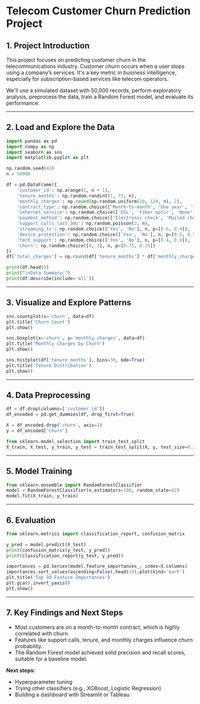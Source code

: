 # Telecom Customer Churn Prediction Project

## 1. Project Introduction

This project focuses on predicting customer churn in the telecommunications industry.
Customer churn occurs when a user stops using a company’s services. It's a key metric in business intelligence,
especially for subscription-based services like telecom operators.

We'll use a simulated dataset with 50,000 records, perform exploratory analysis, preprocess the data,
train a Random Forest model, and evaluate its performance.

---

## 2. Load and Explore the Data

```python
import pandas as pd
import numpy as np
import seaborn as sns
import matplotlib.pyplot as plt

np.random.seed(42)
n = 50000

df = pd.DataFrame({
    'customer_id': np.arange(1, n + 1),
    'tenure_months': np.random.randint(1, 73, n),
    'monthly_charges': np.round(np.random.uniform(20, 120, n), 2),
    'contract_type': np.random.choice(['Month-to-month', 'One year', 'Two year'], n, p=[0.6, 0.2, 0.2]),
    'internet_service': np.random.choice(['DSL', 'Fiber optic', 'None'], n, p=[0.3, 0.5, 0.2]),
    'payment_method': np.random.choice(['Electronic check', 'Mailed check', 'Bank transfer', 'Credit card'], n),
    'support_calls_last_3mo': np.random.poisson(2, n),
    'streaming_tv': np.random.choice(['Yes', 'No'], n, p=[0.6, 0.4]),
    'device_protection': np.random.choice(['Yes', 'No'], n, p=[0.5, 0.5]),
    'tech_support': np.random.choice(['Yes', 'No'], n, p=[0.4, 0.6]),
    'churn': np.random.choice([0, 1], n, p=[0.75, 0.25])
})
df['total_charges'] = np.round(df['tenure_months'] * df['monthly_charges'], 2)

print(df.head())
print("\nData Summary:")
print(df.describe(include='all'))
```

---

## 3. Visualize and Explore Patterns

```python
sns.countplot(x='churn', data=df)
plt.title('Churn Count')
plt.show()

sns.boxplot(x='churn', y='monthly_charges', data=df)
plt.title('Monthly Charges by Churn')
plt.show()

sns.histplot(df['tenure_months'], bins=30, kde=True)
plt.title('Tenure Distribution')
plt.show()
```

---

## 4. Data Preprocessing

```python
df = df.drop(columns=['customer_id'])
df_encoded = pd.get_dummies(df, drop_first=True)

X = df_encoded.drop('churn', axis=1)
y = df_encoded['churn']

from sklearn.model_selection import train_test_split
X_train, X_test, y_train, y_test = train_test_split(X, y, test_size=0.2, random_state=42)
```

---

## 5. Model Training

```python
from sklearn.ensemble import RandomForestClassifier
model = RandomForestClassifier(n_estimators=100, random_state=42)
model.fit(X_train, y_train)
```

---

## 6. Evaluation

```python
from sklearn.metrics import classification_report, confusion_matrix

y_pred = model.predict(X_test)
print(confusion_matrix(y_test, y_pred))
print(classification_report(y_test, y_pred))

importances = pd.Series(model.feature_importances_, index=X.columns)
importances.sort_values(ascending=False).head(10).plot(kind='barh')
plt.title('Top 10 Feature Importances')
plt.gca().invert_yaxis()
plt.show()
```

---

## 7. Key Findings and Next Steps

- Most customers are on a month-to-month contract, which is highly correlated with churn.
- Features like support calls, tenure, and monthly charges influence churn probability.
- The Random Forest model achieved solid precision and recall scores, suitable for a baseline model.

**Next steps:**
- Hyperparameter tuning
- Trying other classifiers (e.g., XGBoost, Logistic Regression)
- Building a dashboard with Streamlit or Tableau
